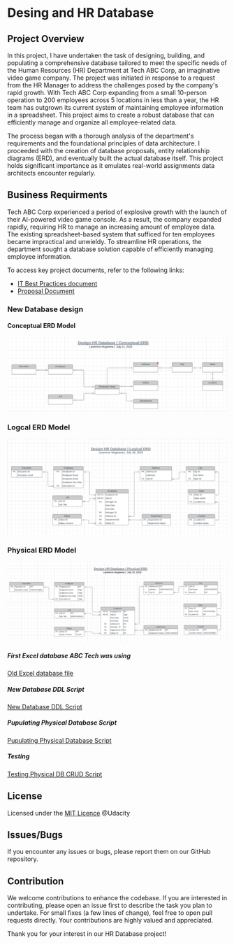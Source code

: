 # Desing and HR Database
## Project Overview
In this project, I have undertaken the task of designing, building, and populating a comprehensive database tailored to meet the specific needs of the Human Resources (HR) Department at Tech ABC Corp, an imaginative video game company. The project was initiated in response to a request from the HR Manager to address the challenges posed by the company's rapid growth. With Tech ABC Corp expanding from a small 10-person operation to 200 employees across 5 locations in less than a year, the HR team has outgrown its current system of maintaining employee information in a spreadsheet. This project aims to create a robust database that can efficiently manage and organize all employee-related data.

The process began with a thorough analysis of the department's requirements and the foundational principles of data architecture. I proceeded with the creation of database proposals, entity relationship diagrams (ERD), and eventually built the actual database itself. This project holds significant importance as it emulates real-world assignments data architects encounter regularly.

## Business Requirments
Tech ABC Corp experienced a period of explosive growth with the launch of their AI-powered video game console. As a result, the company expanded rapidly, requiring HR to manage an increasing amount of employee data. The existing spreadsheet-based system that sufficed for ten employees became impractical and unwieldy. To streamline HR operations, the department sought a database solution capable of efficiently managing employee information.

To access key project documents, refer to the following links:

<ul>
   <li><a href="/Documents/IT Best Practices.pdf">IT Best Practices document</a></li>
   <li><a href="/Documents/Proposal document.pdf">Proposal Document</a></li>
</ul>

### New Database design
#### Conceptual ERD Model
<img src="./Database Design/Design HR Database Conceptual Model.PNG"/>

### Logcal ERD Model
<img src="./Database Design/Design HR Database Logical ERD.PNG"/>

### Physical ERD Model

<img src="./Database Design/Design HR Database Physical ERD.PNG"/>


##### First Excel database ABC Tech was using
<a href="/old_hr_database_excel_sheet/old_hr_database.sql">Old Excel database file</a>

##### New Database DDL Script
<a href="/SQL Scripts/HR DATABASE DDL SCRIPT.sql">New Database DDL Script</a>

##### Pupulating Physical Database Script
<a href="/SQL Scripts/HR DATABASE DML SCRIPT.sql">Pupulating Physical Database Script</a>

##### Testing
<a href="/SQL Scripts/CRUD SCRIPT.sql">Testing Physical DB CRUD Script</a>

## License
Licensed under the <a href="/LICENCE">MIT Licence</a> @Udacity

## Issues/Bugs
If you encounter any issues or bugs, please report them on our GitHub repository.

## Contribution
We welcome contributions to enhance the codebase. If you are interested in contributing, please open an issue first to describe the task you plan to undertake. For small fixes (a few lines of change), feel free to open pull requests directly. Your contributions are highly valued and appreciated.

Thank you for your interest in our HR Database project!